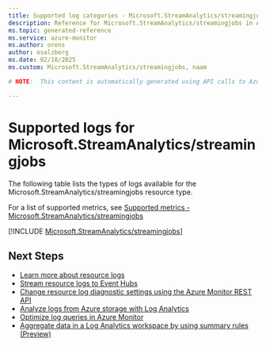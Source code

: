 ```yaml
---
title: Supported log categories - Microsoft.StreamAnalytics/streamingjobs
description: Reference for Microsoft.StreamAnalytics/streamingjobs in Azure Monitor Logs.
ms.topic: generated-reference
ms.service: azure-monitor
ms.author: orens
author: osalzberg
ms.date: 02/18/2025
ms.custom: Microsoft.StreamAnalytics/streamingjobs, naam

# NOTE:  This content is automatically generated using API calls to Azure. Any edits made on these files will be overwritten in the next run of the script. 

---
```





# Supported logs for Microsoft.StreamAnalytics/streamingjobs  
The following table lists the types of logs available for the Microsoft.StreamAnalytics/streamingjobs resource type.
  
  
  
For a list of supported metrics, see [Supported metrics - Microsoft.StreamAnalytics/streamingjobs](../supported-metrics/microsoft-streamanalytics-streamingjobs-metrics.md)  
  

  
[!INCLUDE [Microsoft.StreamAnalytics/streamingjobs](~/reusable-content/ce-skilling/azure/includes/azure-monitor/reference/logs/microsoft-streamanalytics-streamingjobs-logs-include.md)]  
  

## Next Steps

* [Learn more about resource logs](/azure/azure-monitor/essentials/platform-logs-overview)
* [Stream resource logs to Event Hubs](/azure/azure-monitor/essentials/resource-logs#send-to-azure-event-hubs)
* [Change resource log diagnostic settings using the Azure Monitor REST API](/rest/api/monitor/diagnosticsettings)
* [Analyze logs from Azure storage with Log Analytics](/azure/azure-monitor/essentials/resource-logs#send-to-log-analytics-workspace)
* [Optimize log queries in Azure Monitor](/azure/azure-monitor/logs/query-optimization)
* [Aggregate data in a Log Analytics workspace by using summary rules (Preview)](/azure/azure-monitor/logs/summary-rules)